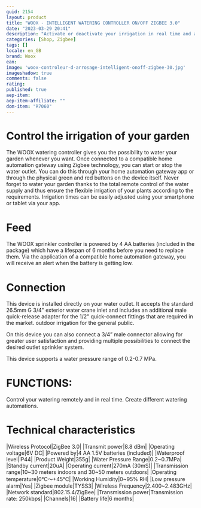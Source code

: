 ```yaml
---
guid: 2154
layout: product 
title: "WOOX - INTELLIGENT WATERING CONTROLLER ON/OFF ZIGBEE 3.0"
date: "2023-03-29 20:41"
description: "Activate or deactivate your irrigation in real time and anywhere in the world with the WOOX smart irrigation controller."
categories: [Shop, Zigbee]
tags: []
locale: en_GB
brand: Woox
ean: 
image: 'woox-controleur-d-arrosage-intelligent-onoff-zigbee-30.jpg'
imageshadow: true
comments: false
rating:  
published: true
aep-item: 
aep-item-affiliate: ""
dom-item: "R7060"
---
```


# Control the irrigation of your garden
The WOOX watering controller gives you the possibility to water your garden whenever you want.
Once connected to a compatible home automation gateway using Zigbee technology, you can start or stop the water outlet.
You can do this through your home automation gateway app or through the physical green and red buttons on the device itself.
Never forget to water your garden thanks to the total remote control of the water supply and thus ensure the flexible irrigation of your plants according to the requirements.
Irrigation times can be easily adjusted using your smartphone or tablet via your app.

# Feed
The WOOX sprinkler controller is powered by 4 AA batteries (included in the package) which have a lifespan of 6 months before you need to replace them. Via the application of a compatible home automation gateway, you will receive an alert when the battery is getting low.

# Connection
This device is installed directly on your water outlet. It accepts the standard 26.5mm G 3/4" exterior water crane inlet and includes an additional male quick-release adapter for the 1/2" quick-connect fittings that are required in the market. outdoor irrigation for the general public.

On this device you can also connect a 3/4” male connector allowing for greater user satisfaction and providing multiple possibilities to connect the desired outlet sprinkler system.

This device supports a water pressure range of 0.2-0.7 MPa.

# FUNCTIONS:

Control your watering remotely and in real time.
Create different watering automations.

# Technical characteristics

|Wireless Protocol|ZigBee 3.0|
|Transmit power|8.8 dBm|
|Operating voltage|6V DC|
|Powered by|4 AA 1.5V batteries (included)|
|Waterproof level|IP44|
|Product Weight|355g|
|Water Pressure Range|0.2~0.7MPa|
|Standby current|20uA|
|Operating current|270mA (30mS)|
|Transmission range|10~30 meters indoors and 30~50 meters outdoors|
|Operating temperature|0℃～+45℃|
|Working Humidity|0~95% RH|
|Low pressure alarm|Yes|
|Zigbee module|TYSS3|
|Wireless Frequency|2.400~2.483GHz|
|Network standard|802.15.4/ZigBee|
|Transmission power|Transmission rate: 250kbps|
|Channels|16|
|Battery life|6 months|